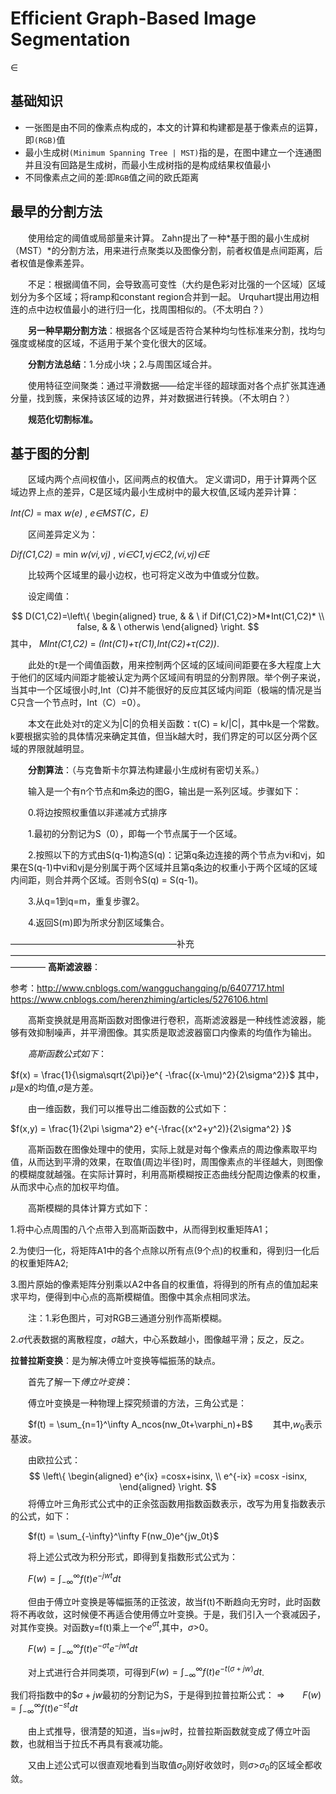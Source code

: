 # Efficient Graph-Based Image Segmentation

∈

## 基础知识
 - 一张图是由不同的像素点构成的，本文的计算和构建都是基于像素点的运算，即`(RGB)`值
 - 最小生成树`(Minimum Spanning Tree | MST)`指的是，在图中建立一个连通图并且没有回路是生成树，而最小生成树指的是构成结果权值最小
 - 不同像素点之间的差:即`RGB`值之间的欧氏距离


## 最早的分割方法
&emsp;&emsp;使用给定的阈值或局部量来计算。
Zahn提出了一种*基于图的最小生成树（MST）*的分割方法，用来进行点聚类以及图像分割，前者权值是点间距离，后者权值是像素差异。

&emsp;&emsp;不足：根据阈值不同，会导致高可变性（大约是色彩对比强的一个区域）区域划分为多个区域；将ramp和constant region合并到一起。
Urquhart提出用边相连的点中边权值最小的进行归一化，找周围相似的。（不太明白？）

&emsp;&emsp;**另一种早期分割方法**：根据各个区域是否符合某种均匀性标准来分割，找均匀强度或梯度的区域，不适用于某个变化很大的区域。

&emsp;&emsp;**分割方法总结**：1.分成小块；2.与周围区域合并。

&emsp;&emsp;使用特征空间聚类：通过平滑数据——给定半径的超球面对各个点扩张其连通分量，找到簇，来保持该区域的边界，并对数据进行转换。（不太明白？）

&emsp;&emsp;**规范化切割标准。**
## 基于图的分割
&emsp;&emsp;区域内两个点间权值小，区间两点的权值大。
定义谓词D，用于计算两个区域边界上点的差异，C是区域内最小生成树中的最大权值,区域内差异计算：

 *Int(C)* = max *w(e)* , *e∈MST(C，E)*

&emsp;&emsp;区间差异定义为：

*Dif(C1,C2)* = min *w(vi,vj)* , *vi∈C1,vj∈C2,(vi,vj)∈E*

&emsp;&emsp;比较两个区域里的最小边权，也可将定义改为中值或分位数。

&emsp;&emsp;设定阈值：

 $$ D(C1,C2)=\left\{
\begin{aligned}
true, &  & \ if Dif(C1,C2)>M*Int(C1,C2)* \\
false, &  & \ otherwis
\end{aligned}
\right.
$$
其中，
*MInt(C1,C2)* =  *(Int(C1)+τ(C1),Int(C2)+τ(C2))*.

&emsp;&emsp;此处的τ是一个阈值函数，用来控制两个区域的区域间间距要在多大程度上大于他们的区域内间距才能被认定为两个区域间有明显的分割界限。举个例子来说，当其中一个区域很小时,Int（C)并不能很好的反应其区域内间距（极端的情况是当C只含一个节点时，Int（C）=0）。

&emsp;&emsp;本文在此处对τ的定义为|C|的负相关函数：τ(C) = k/|C|，其中k是一个常数。k要根据实验的具体情况来确定其值，但当k越大时，我们界定的可以区分两个区域的界限就越明显。

&emsp;&emsp;**分割算法**：（与克鲁斯卡尔算法构建最小生成树有密切关系。）

&emsp;&emsp;输入是一个有n个节点和m条边的图G，输出是一系列区域。步骤如下：

&emsp;&emsp;0.将边按照权重值以非递减方式排序

&emsp;&emsp;1.最初的分割记为S（0），即每一个节点属于一个区域。

&emsp;&emsp;2.按照以下的方式由S(q-1)构造S(q)：记第q条边连接的两个节点为vi和vj，如果在S(q-1)中vi和vj是分别属于两个区域并且第q条边的权重小于两个区域的区域内间距，则合并两个区域。否则令S(q) = S(q-1)。

&emsp;&emsp;3.从q=1到q=m，重复步骤2。

&emsp;&emsp;4.返回S(m)即为所求分割区域集合。

———————————————————补充————————————————————————————————————————
**高斯滤波器**：

参考：http://www.cnblogs.com/wangguchangqing/p/6407717.html
https://www.cnblogs.com/herenzhiming/articles/5276106.html

&emsp;&emsp;高斯变换就是用高斯函数对图像进行卷积，高斯滤波器是一种线性滤波器，能够有效抑制噪声，并平滑图像。其实质是取滤波器窗口内像素的均值作为输出。

&emsp;&emsp;*高斯函数公式如下*：

$f(x) = \frac{1}{\sigma\sqrt{2\pi}}e^{ -\frac{(x-\mu)^2}{2\sigma^2}}$
其中，$\mu$是x的均值,$\sigma$是方差。

&emsp;&emsp;由一维函数，我们可以推导出二维函数的公式如下：

$f(x,y) = \frac{1}{2\pi \sigma^2} e^{-\frac{(x^2+y^2)}{2\sigma^2} }$

&emsp;&emsp;高斯函数在图像处理中的使用，实际上就是对每个像素点的周边像素取平均值，从而达到平滑的效果，在取值(周边半径)时，周围像素点的半径越大，则图像的模糊度就越强。在实际计算时，利用高斯模糊按正态曲线分配周边像素的权重，从而求中心点的加权平均值。

&emsp;&emsp;高斯模糊的具体计算方式如下：

1.将中心点周围的八个点带入到高斯函数中，从而得到权重矩阵A1；

2.为使归一化，将矩阵A1中的各个点除以所有点(9个点)的权重和，得到归一化后的权重矩阵A2;

3.图片原始的像素矩阵分别乘以A2中各自的权重值，将得到的所有点的值加起来求平均，便得到中心点的高斯模糊值。图像中其余点相同求法。

&emsp;&emsp;注：1.彩色图片，可对RGB三通道分别作高斯模糊。

2.$\sigma$代表数据的离散程度，$\sigma$越大，中心系数越小，图像越平滑；反之，反之。

**拉普拉斯变换**：是为解决傅立叶变换等幅振荡的缺点。

&emsp;&emsp;首先了解一下*傅立叶变换*：

&emsp;&emsp;傅立叶变换是一种物理上探究频谱的方法，三角公式是：

&emsp;&emsp;$f(t) = \sum_{n=1}^\infty A_ncos(nw_0t+\varphi_n)+B$&emsp;&emsp;
其中,$w_0$表示基波。

&emsp;&emsp;由欧拉公式：
 $$ \left\{
\begin{aligned}
e^{ix} =cosx+isinx, \\
e^{-ix} =cosx -isinx,
\end{aligned}
\right.
$$
&emsp;&emsp;将傅立叶三角形式公式中的正余弦函数用指数函数表示，改写为用复指数表示的公式，如下：

&emsp;&emsp;$f(t) = \sum_{-\infty}^\infty F(nw_0)e^{jw_0t}$

&emsp;&emsp;将上述公式改为积分形式，即得到复指数形式公式为：

&emsp;&emsp;$F(w) =\int_{-\infty}^\infty f(t)e^{-jwt}dt$

&emsp;&emsp;但由于傅立叶变换是等幅振荡的正弦波，故当f(t)不断趋向无穷时，此时函数将不再收敛，这时候便不再适合使用傅立叶变换。于是，我们引入一个衰减因子，对其作变换。对函数y=f(t)乘上一个$e^{\sigma t}$,其中，$\sigma$>0。


&emsp;&emsp;$F(w) =\int_{-\infty}^\infty f(t)e^{-\sigma t}e^{-jwt}dt$

&emsp;&emsp;对上式进行合并同类项，可得到$F(w) =\int_{-\infty}^\infty f(t)e^{-t(\sigma+jw)}dt$.

我们将指数中的$$\sigma+jw$最初的分割记为S，于是得到拉普拉斯公式：
$\Rightarrow$&emsp;&emsp;$F(w) =\int_{-\infty}^\infty f(t)e^{-st}dt$

&emsp;&emsp;由上式推导，很清楚的知道，当s=jw时，拉普拉斯函数就变成了傅立叶函数，也就相当于拉氏不再具有衰减功能。

&emsp;&emsp;又由上述公式可以很直观地看到当取值$\sigma_0$刚好收敛时，则$\sigma$>$\sigma_0$的区域全都收敛。

